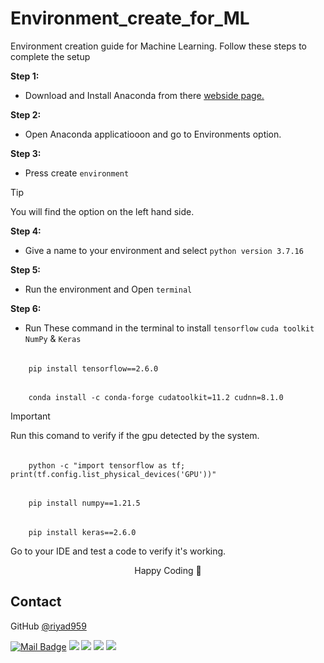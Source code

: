 # Environment_create_for_ML

Environment creation guide for Machine Learning. Follow these steps to complete the setup

**Step 1:**
- Download and Install Anaconda from there [webside page.](https://www.anaconda.com/download/success)

**Step 2:**
- Open Anaconda applicatiooon and go to Environments option.

**Step 3:**
- Press create ```environment```
> [!TIP]
> You will find the option on the left hand side.

**Step 4:**
- Give a name to your environment and select ```python version 3.7.16```

**Step 5:**
- Run the environment and Open ```terminal```

**Step 6:**
- Run These command in the terminal to install ```tensorflow``` ```cuda toolkit``` ```NumPy``` & ```Keras```
######
        pip install tensorflow==2.6.0
######
        conda install -c conda-forge cudatoolkit=11.2 cudnn=8.1.0
> [!IMPORTANT]
> Run this comand to verify if the gpu detected by the system.
######
        python -c "import tensorflow as tf; print(tf.config.list_physical_devices('GPU'))"
######
        pip install numpy==1.21.5
######
        pip install keras==2.6.0

Go to your IDE and test a code to verify it's working.

<p align="center">Happy Coding 🐞</p>

## Contact
GitHub [@riyad959](https://github.com/riyad959)


[![Mail Badge](https://img.shields.io/badge/riyadulislam959@gmail.com-c14438?style=for-the-badge&logo=Gmail&logoColor=white&link=riyadulislam959@gmail.com)](mailto:riyadulislam959@gmail.com)
<a href="https://discord.com/users/674847774046683157" target="_blank"><img src="https://img.shields.io/badge/riyad__959-7289DA?style=for-the-badge&logo=discord&logoColor=white" target="_blank"></a>
<a href="https://www.linkedin.com/in/riyadul-islam-11a18a28a" target="_blank"><img src="https://img.shields.io/badge/-Riyadul Islam-%230077B5?style=for-the-badge&logo=linkedin&logoColor=white" target="_blank"></a> 
<a href="https://www.twitter.com/" target="_blank"><img src="https://img.shields.io/badge/Twitter-1DA1F2?style=for-the-badge&logo=twitter&logoColor=white" target="_blank"></a>
<a href="https://www.youtube.com/@riyadsartbook" target="_blank"><img src="https://img.shields.io/badge/@riyadsartbook-FF0000?style=for-the-badge&logo=youtube&logoColor=white" target="_blank"></a>